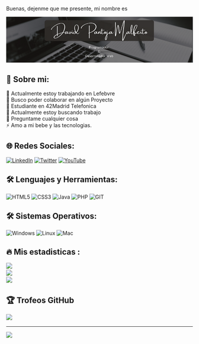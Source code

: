 Buenas, dejenme que me presente, mi nombre es

<div align="center">
<img src="https://raw.githubusercontent.com/DPM81Dev/DPM81Dev/main/dpmbanner.png" />
</div>

## 💫 Sobre mi:
🔭 Actualmente estoy trabajando en Lefebvre<br>👯 Busco poder colaborar en algún Proyecto<br>🤝 Estudiante en 42Madrid Telefonica<br>🌱 Actualmente estoy buscando trabajo<br>💬 Preguntame cualquier cosa<br>⚡ Amo a mi bebe y las tecnologias.

## 🌐 Redes Sociales:
[![LinkedIn](https://img.shields.io/badge/LinkedIn-%230077B5.svg?logo=linkedin&logoColor=white)](https://www.linkedin.com/in/dpm81dev/) [![Twitter](https://img.shields.io/badge/Twitter-%231DA1F2.svg?logo=Twitter&logoColor=white)](https://twitter.com/DPM81Dev) [![YouTube](https://img.shields.io/badge/YouTube-%23FF0000.svg?logo=YouTube&logoColor=white)](https://youtube.com/@https://www.youtube.com/@code-lofi ) 

## 🛠 Lenguajes y Herramientas:

![HTML5](https://img.shields.io/badge/html5-%23E34F26.svg?style=plastic&logo=html5&logoColor=white) ![CSS3](https://img.shields.io/badge/css3-%231572B6.svg?style=plastic&logo=css3&logoColor=white) ![Java](https://img.shields.io/badge/java-%23ED8B00.svg?style=plastic&logo=openjdk&logoColor=white) ![PHP](https://img.shields.io/badge/c-%23777BB4.svg?style=plastic&logo=c&logoColor=white) ![GIT](https://img.shields.io/badge/Git-fc6d26?style=plastic&logo=git&logoColor=white)

## 🛠 Sistemas Operativos:

![Windows](https://img.shields.io/badge/Windows11-%23777BB4.svg?style=plastic&logo=Windows&logoColor=white)
![Linux](https://img.shields.io/badge/Linux-%23777BB4.svg?style=plastic&logo=Linux&logoColor=white)
![Mac](https://img.shields.io/badge/MacOs-%23777BB4.svg?style=plastic&logo=Mac&logoColor=white)

## 🔥 Mis estadisticas :
![](https://github-readme-stats.vercel.app/api?username=DPM81Dev&theme=react&hide_border=false&include_all_commits=true&count_private=true)<br/>
![](https://github-readme-streak-stats.herokuapp.com/?user=DPM81Dev&theme=react&hide_border=false)<br/>
![](https://github-readme-stats.vercel.app/api/top-langs/?username=DPM81Dev&theme=react&hide_border=false&include_all_commits=true&count_private=true&layout=compact)

## 🏆 Trofeos GitHub
![](https://github-profile-trophy.vercel.app/?username=DPM81Dev&theme=onedark&no-frame=true&no-bg=false&margin-w=4)


---
[![](https://visitcount.itsvg.in/api?id=DPM81Dev&icon=6&color=0)](https://visitcount.itsvg.in)

